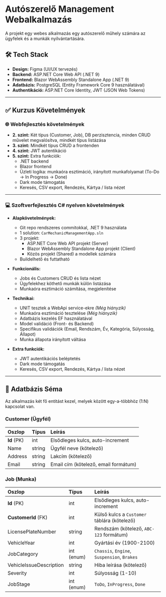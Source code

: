 # Autószerelő Management Webalkalmazás

A projekt egy webes alkalmazás egy autószerelő műhely számára az ügyfelek és a munkák nyilvántartására.


## 🛠️ Tech Stack

* **Design:** Figma (UI/UX tervezés)
* **Backend:** ASP.NET Core Web API (.NET 9)
* **Frontend:** Blazor WebAssembly Standalone App (.NET 9)
* **Adatbázis:** PostgreSQL (Entity Framework Core 9 használatával)
* **Authentikáció:** ASP.NET Core Identity, JWT (JSON Web Tokens)

---

## ✅ Kurzus Követelmények

### 🌐 Webfejlesztés követelmények

* **2. szint:** Két típus (Customer, Job), DB perzisztencia, minden CRUD művelet megvalósítva, mindkét típus listázása
* **3. szint:** Mindkét típus CRUD a frontenden
* **4. szint:** JWT autentikáció
* **5. szint:** Extra funkciók:
    - .NET backend
    - Blazor frontend
    - Üzleti logika: munkaóra esztimáció, irányított munkafolyamat (To-Do -> In Progress -> Done)
    - Dark mode támogatás
    - Keresés, CSV export, Rendezés, Kártya / lista nézet

---

### 💻 Szoftverfejlesztés C# nyelven követelmények

* **Alapkövetelmények:** 
    - Git repo rendszeres commitokkal, .NET 9 használata
    - 1 solution: `CarMechanicManagementApp.sln`
    - 3 projekt:
        - ASP.NET Core Web API projekt (Server)
        - Blazor WebAssembly Standalone App projekt (Client)
        - Közös projekt (Shared) a modellek számára
    - Buildelhető és futtatható

* **Funkcionális:**
    - Jobs és Customers CRUD és lista nézet
    - Ügyfelekhez köthető munkák külön listázása
    - Munkaóra esztimáció számítása, megjelenítése

* **Technikai:**
    - UNIT tesztek a WebApi service-ekre *(Még hiányzik)*
    - Munkaóra esztimáció tesztelése *(Még hiányzik)*
    - Adatbázis kezelés EF használatával  
    - Model validáció (Front- és Backend)  
    - Specifikus validációk (Email, Rendszám, Év, Kategória, Súlyosság, Állapot)  
    - Munka állapota irányított váltása

* **Extra funkciók:**
    - JWT autentikációs beléptetés
    - Dark mode támogatás
    - Keresés, CSV export, Rendezés, Kártya / lista nézet

---

## 💾 Adatbázis Séma

Az alkalmazás két fő entitást kezel, melyek között egy-a-többhöz (1:N) kapcsolat van.

### Customer (Ügyfél)
| Oszlop | Típus | Leírás |
| :--- | :--- | :--- |
| **Id** (PK) | int | Elsődleges kulcs, auto-increment |
| Name | string | Ügyfél neve (kötelező) |
| Address | string | Lakcím (kötelező) |
| Email | string | Email cím (kötelező, email formátum) |

### Job (Munka)
| Oszlop | Típus | Leírás |
| :--- | :--- | :--- |
| **Id** (PK) | int | Elsődleges kulcs, auto-increment |
| **CustomerId** (FK) | int | Külső kulcs a `Customer` táblára (kötelező) |
| LicensePlateNumber | string | Rendszám (kötelező, `ABC-123` formátum) |
| VehicleYear | int | Gyártási év (1900-2100) |
| JobCategory | int (enum) | `Chassis`, `Engine`, `Suspension`, `Brakes` |
| VehicleIssueDescription | string | Hiba leírása (kötelező) |
| Severity | int | Súlyosság (1-10) |
| JobStage | int (enum) | `ToDo`, `InProgress`, `Done` |